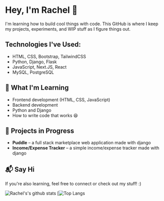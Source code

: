 # Hey, I'm Rachel 👋

I'm learning how to build cool things with code.
This GitHub is where I keep my projects, experiments, and WIP stuff as I figure things out.

## Technologies I've Used:
- HTML, CSS, Bootstrap, TailwindCSS
- Python, Django, Flask
- JavaScript, Next.JS, React
- MySQL, PostgreSQL

## 🔧 What I'm Learning

- Frontend development (HTML, CSS, JavaScript)
- Backend development
- Python and Django
- How to write code that works 😆

## 🧪 Projects in Progress

- **Puddle** – a full stack marketplace web application made with django
- **Income/Expense Tracker** – a simple income/expense tracker made with django

## 📬 Say Hi

If you're also learning, feel free to connect or check out my stuff! :)

![Rachel's's github stats](https://github-readme-stats.vercel.app/api?username=rachel1davey)
[![Top Langs](https://github-readme-stats.vercel.app/api/top-langs/?username=rachel1davey)

